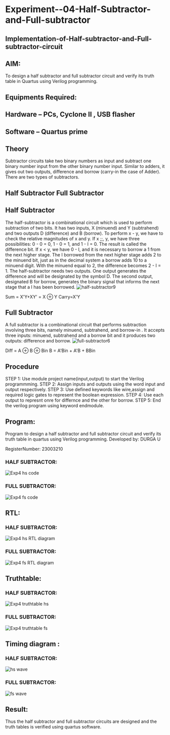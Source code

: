 # Experiment--04-Half-Subtractor-and-Full-subtractor
## Implementation-of-Half-subtractor-and-Full-subtractor-circuit
## AIM:
To design a half subtractor and full subtractor circuit and verify its truth table in Quartus using Verilog programming.

## Equipments Required:
## Hardware – PCs, Cyclone II , USB flasher
## Software – Quartus prime
## Theory
Subtractor circuits take two binary numbers as input and subtract one binary number input from the other binary number input. Similar to adders, it gives out two outputs, difference and borrow (carry-in the case of Adder). There are two types of subtractors.

## Half Subtractor Full Subtractor
## Half Subtractor
The half-subtractor is a combinational circuit which is used to perform subtraction of two bits. It has two inputs, X (minuend) and Y (subtrahend) and two outputs D (difference) and B (borrow). To perform x - y, we have to check the relative magnitudes of x and y. If x ;;, y, we have three possibilities: 0 - 0 = 0, 1 - 0 = 1, and 1 - I = 0. The result is called the difference bit. If x < y, we have 0 - I, and it is necessary to borrow a 1 from the next higher stage. The I borrowed from the next higher stage adds 2 to the minuend bit, just as in the decimal system a borrow adds 10 to a minuend digit. With the minuend equal to 2, the difference becomes 2 - I = 1. The half-subtractor needs two outputs. One output generates the difference and will be designated by the symbol D. The second output, designated B for borrow, generates the binary signal that informs the next stage that a I has been borrowed.
![half-subtractor9](https://user-images.githubusercontent.com/36288975/166112538-58c3bc7c-ee5d-4e6a-ac8d-8e8328efe27a.png)


Sum = X'Y+XY' = X ⊕ Y
Carry=X'Y

## Full Subtractor
A full subtractor is a combinational circuit that performs subtraction involving three bits, namely minuend, subtrahend, and borrow-in . It accepts three inputs: minuend, subtrahend and a borrow bit and it produces two outputs: difference and borrow. 
![full-subtractor6](https://user-images.githubusercontent.com/36288975/166112541-24c68359-3de8-4674-ae22-8272ffc385ed.png)


Diff = A ⊕ B ⊕ Bin B = A'Bin + A'B + BBin

## Procedure
STEP 1: Use module project name(input,output) to start the Verilog programmming.
STEP 2: Assign inputs and outputs using the word input and output respectively.
STEP 3: Use defined keywords like wire,assign and required logic gates to represent the boolean
expression.
STEP 4: Use each output to represnt onre for differnce and the other for borrow.
STEP 5: End the verilog program using keyword endmodule.

## Program:

Program to design a half subtractor and full subtractor circuit and verify its truth table in quartus using Verilog programming.
Developed by: DURGA U 

RegisterNumber: 23003210

### HALF SUBTRACTOR:

![Exp4 hs code](https://github.com/DurgaUmapathy/Experiment--03-Half-Subtractor-and-Full-subtractor/assets/152186191/c2e8aeae-9a5a-4230-b8d0-efd44733b112)


### FULL SUBTRACTOR:

![Exp4 fs code](https://github.com/DurgaUmapathy/Experiment--03-Half-Subtractor-and-Full-subtractor/assets/152186191/5e476209-2f43-4ba5-a4d0-6feb8eafe024)




## RTL:
### HALF SUBTRACTOR:

![Exp4 hs RTL diagram](https://github.com/DurgaUmapathy/Experiment--03-Half-Subtractor-and-Full-subtractor/assets/152186191/f16e6007-dd8b-4ec1-9557-5570fdfc6c4f)


### FULL SUBTRACTOR:

![Exp4 fs RTL diagram](https://github.com/DurgaUmapathy/Experiment--03-Half-Subtractor-and-Full-subtractor/assets/152186191/1f920b60-56c5-4e80-9461-5ffba9cb0063)

## Truthtable:
### HALF SUBTRACTOR:

![Exp4 truthtable hs](https://github.com/DurgaUmapathy/Experiment--03-Half-Subtractor-and-Full-subtractor/assets/152186191/63b5a9e4-bd59-4b2e-9aeb-66b460048d1e)

### FULL SUBTRACTOR:

![Exp4 truthtable fs](https://github.com/DurgaUmapathy/Experiment--03-Half-Subtractor-and-Full-subtractor/assets/152186191/25618f7c-5326-4da2-8b8d-e4c20a0b007e)

## Timing diagram :
### HALF SUBTRACTOR:

![hs wave](https://github.com/DurgaUmapathy/Experiment--03-Half-Subtractor-and-Full-subtractor/assets/152186191/d0287e87-fd11-4460-9b0a-f91d945e8821)

### FULL SUBTRACTOR:

![fs wave](https://github.com/DurgaUmapathy/Experiment--03-Half-Subtractor-and-Full-subtractor/assets/152186191/6fad68c3-8810-4429-8ca7-5c6e50a4b6d6)

## Result:
Thus the half subtractor and full subtractor circuits are designed and the truth tables is verified using quartus software.
